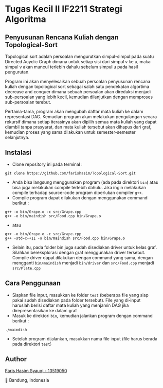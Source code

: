 # Tugas Kecil II IF2211 Strategi Algoritma

## Penyusunan Rencana Kuliah dengan Topological-Sort
Topological sort adalah persoalan mengurutkan simpul-simpul pada suatu Directed Acyclic Graph dimana untuk setiap sisi dari simpul v ke u, maka simpul v akan muncul terlebih dahulu sebelum simpul u pada hasil pengurutan.

Program ini akan menyelesaikan sebuah persoalan penyusunan rencana kuliah dengan topological sort sebagai salah satu pendekatan algortima decrease and conquer dimana sebuah persoalan akan direduksi menjadi sub-persoalan yang lebih kecil, kemudian dilanjutkan dengan memproses sub-persoalan terebut.

Pertama-tama, program akan mengubah daftar mata kuliah ke dalam representasi DAG. Kemudian program akan melakukan pengulangan secara rekursif dimana setiap iterasinya akan dipilih semua mata kuliah yang dapat diambil tanpa prasyarat, dan mata kuliah tersebut akan dihapus dari graf, kemudian proses yang sama dilakukan untuk semester-semester selanjutnya. 

## Instalasi
- Clone repository ini pada terminal : 
```
git clone https://github.com/farishasim/Topological-Sort.git
```
- Anda bisa langsung menggunakan program (ada pada direktori `bin`) atau bisa juga melakukan compile terlebih dahulu. Jika ingin melakukan compile terhadap source-code program diperlukan compiler `g++`.
- Compile program dapat dilakukan dengan menggunakan command berikut :
```
g++ -o bin/Grape.o -c src/Grape.cpp
g++ -o bin/maindish src/Food.cpp bin/Grape.o
```
- atau
```
g++ -o bin/Grape.o -c src/Grape.cpp
g++ -std=c++11 -o bin/maindish src/Food.cpp bin/Grape.o
```
- Selain itu, pada folder bin juga sudah disediakan driver untuk kelas graf. Silahkan bereksplorasi dengan graf menggunakan driver tersebut. Compile driver dapat dilakukan dengan command yang sama, dengan mengganti `bin/maindish` menjadi `bin/driver` dan `src/Food.cpp` menjadi `src/Plate.cpp`

## Cara Penggunaan
- Siapkan file input, masukkan ke folder `test` (beberapa file yang siap pakai sudah disediakan pada folder tersebut). File yang di-input haruslah berisi daftar mata kuliah yang menjamin DAG jika direpresentasikan ke dalam graf
- Masuk ke direktori `bin`, kemudian jalankan program dengan command berikut  :
```
./maindish
```
- Setelah program dijalankan, masukkan nama file input (file harus berada pada direktori `test`)

## Author

[Faris Hasim Syauqi - 13519050](https://github.com/farishasim)

📌 Bandung, Indonesia
